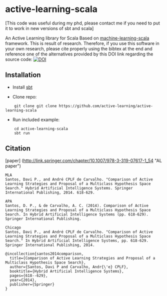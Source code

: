 active-learning-scala
=====================

[This code was useful during my phd, please contact me if you need to put it to work in new versions of sbt and scala]

An Active Learning library for Scala
Based on [machine-learning-scala](https://github.com/machine-learning-scala/mls "mls") 
framework.
This is result of research.
Therefore, if you use this software in your own research,
please cite properly using the bibtex at the end and reference one of the alternatives provided by this DOI link regarding the source code:
[![DOI](https://zenodo.org/badge/doi/10.5281/zenodo.13733.svg)](http://dx.doi.org/10.5281/zenodo.13733)

Installation
------------

* Install [sbt](http://www.scala-sbt.org/release/tutorial/Installing-sbt-on-Linux.html "installing sbt")

* Clone repo:
```
    git clone git clone https://github.com/active-learning/active-learning-scala
```

* Run included example:
```
    cd active-learning-scala
    sbt run
```

Citation
--------
[paper] (http://link.springer.com/chapter/10.1007/978-3-319-07617-1_54 "AL paper")

```
MLA	
Santos, Davi P., and André CPLF de Carvalho. "Comparison of Active Learning Strategies and Proposal of a Multiclass Hypothesis Space Search." Hybrid Artificial Intelligence Systems. Springer International Publishing, 2014. 618-629.

APA	
Santos, D. P., & de Carvalho, A. C. (2014). Comparison of Active Learning Strategies and Proposal of a Multiclass Hypothesis Space Search. In Hybrid Artificial Intelligence Systems (pp. 618-629). Springer International Publishing.

Chicago	
Santos, Davi P., and André CPLF de Carvalho. "Comparison of Active Learning Strategies and Proposal of a Multiclass Hypothesis Space Search." In Hybrid Artificial Intelligence Systems, pp. 618-629. Springer International Publishing, 2014.

@incollection{santos2014comparison,
  title={Comparison of Active Learning Strategies and Proposal of a Multiclass Hypothesis Space Search},
  author={Santos, Davi P and Carvalho, Andr{\'e} CPLF},
  booktitle={Hybrid Artificial Intelligence Systems},
  pages={618--629},
  year={2014},
  publisher={Springer}
}
```
